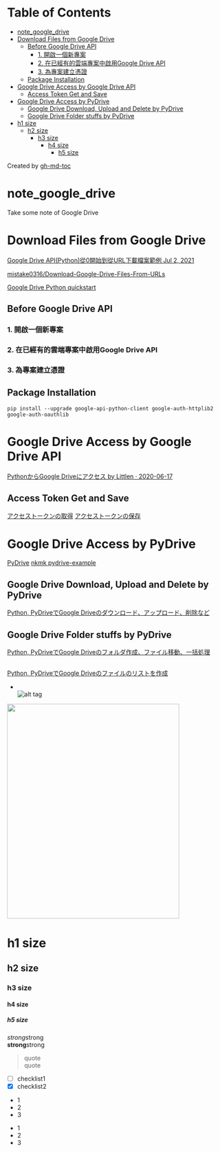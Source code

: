Table of Contents
=================

   * [note_google_drive](#note_google_drive)
   * [Download Files from Google Drive](#download-files-from-google-drive)
      * [Before Google Drive API](#before-google-drive-api)
         * [1. 開啟一個新專案](#1-開啟一個新專案)
         * [2. 在已經有的雲端專案中啟用Google Drive API](#2-在已經有的雲端專案中啟用google-drive-api)
         * [3. 為專案建立憑證](#3-為專案建立憑證)
      * [Package Installation](#package-installation)
   * [Google Drive Access by Google Drive API](#google-drive-access-by-google-drive-api)
      * [Access Token Get and Save](#access-token-get-and-save)
   * [Google Drive Access by PyDrive](#google-drive-access-by-pydrive)
      * [Google Drive Download, Upload and Delete by PyDrive](#google-drive-download-upload-and-delete-by-pydrive)
      * [Google Drive Folder stuffs by PyDrive](#google-drive-folder-stuffs-by-pydrive)
   * [h1 size](#h1-size)
      * [h2 size](#h2-size)
         * [h3 size](#h3-size)
            * [h4 size](#h4-size)
               * [h5 size](#h5-size)

Created by [gh-md-toc](https://github.com/ekalinin/github-markdown-toc)

# note_google_drive
Take some note of Google Drive

# Download Files from Google Drive 
[Google Drive API(Python)從0開始到從URL下載檔案範例 Jul 2, 2021](https://medium.com/ai-academy-taiwan/google-drive-api-python-%E5%BE%9E0%E9%96%8B%E5%A7%8B%E5%88%B0%E5%BE%9Eurl%E4%B8%8B%E8%BC%89%E6%AA%94%E6%A1%88%E7%AF%84%E4%BE%8B-a182ce279073)

[mistake0316/Download-Google-Drive-Files-From-URLs](https://github.com/mistake0316/Download-Google-Drive-Files-From-URLs)

[Google Drive Python quickstart](https://developers.google.com/drive/api/quickstart/python) 

## Before Google Drive API

### 1. 開啟一個新專案
### 2. 在已經有的雲端專案中啟用Google Drive API
### 3. 為專案建立憑證

## Package Installation  
```
pip install --upgrade google-api-python-client google-auth-httplib2 google-auth-oauthlib
```

# Google Drive Access by Google Drive API
[PythonからGoogle Driveにアクセス by Littlen · 2020-06-17](https://udon.little-pear.net/python-google-drive-api/#lwptoc5)

## Access Token Get and Save  
[アクセストークンの取得](https://udon.little-pear.net/python-google-drive-api/#lwptoc2)
[アクセストークンの保存](https://udon.little-pear.net/python-google-drive-api/#lwptoc5)


# Google Drive Access by PyDrive 
[PyDrive](https://note.nkmk.me/pydrive/)
[nkmk pydrive-example](https://github.com/nkmk/pydrive-example/tree/f1eccbaf516251cbe08d97f31adf056dff93ed44)
## Google Drive Download, Upload and Delete by PyDrive
[Python, PyDriveでGoogle Driveのダウンロード、アップロード、削除など](https://note.nkmk.me/python-pydrive-download-upload-delete/)

## Google Drive Folder stuffs by PyDrive
[Python, PyDriveでGoogle Driveのフォルダ作成、ファイル移動、一括処理](https://note.nkmk.me/python-pydrive-folder/)

## 
[Python, PyDriveでGoogle Driveのファイルのリストを作成](https://note.nkmk.me/python-pydrive-list-file/)

* []()  
![alt tag]()
<img src="" width="400" height="500">  

# h1 size

## h2 size

### h3 size

#### h4 size

##### h5 size

*strong*strong  
**strong**strong  

> quote  
> quote

- [ ] checklist1
- [x] checklist2

* 1
* 2
* 3

- 1
- 2
- 3

